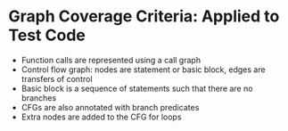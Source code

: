# Graph Coverage Criteria: Applied to Test Code  
* Function calls are represented using a call graph  
* Control flow graph: nodes are statement or basic block, edges are transfers of control   
* Basic block is a sequence of statements such that there are no branches  
* CFGs are also annotated with branch predicates  
* Extra nodes are added to the CFG for loops  

